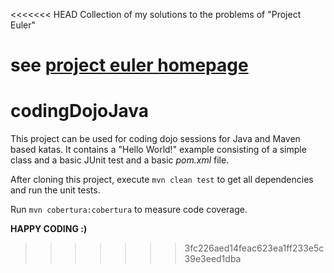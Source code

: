 <<<<<<< HEAD
Collection of my solutions to the problems of "Project Euler"

see [project euler homepage](http://projecteuler.net/)
=======
codingDojoJava
==============

This project can be used for coding dojo sessions for Java and Maven based katas. It contains a 
"Hello World!" example consisting of a simple class and a basic JUnit test and a basic *pom.xml* 
file. 

After cloning this project, execute `mvn clean test` to get all dependencies and run the unit 
tests.

Run `mvn cobertura:cobertura` to measure code coverage.

**HAPPY CODING :)** 
>>>>>>> 3fc226aed14feac623ea1ff233e5c39e3eed1dba

